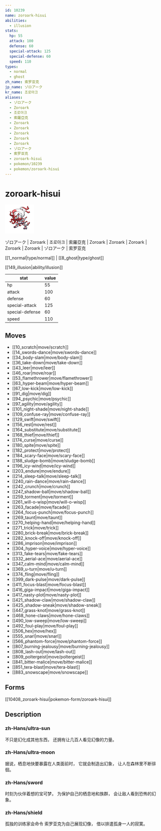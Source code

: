 ```yaml
---
id: 10239
name: zoroark-hisui
abilities:
  - illusion
stats:
  hp: 55
  attack: 100
  defense: 60
  special-attack: 125
  special-defense: 60
  speed: 110
types:
  - normal
  - ghost
zh_name: 索罗亚克
jp_name: ゾロアーク
kr_name: 조로아크
aliases:
  - ゾロアーク
  - Zoroark
  - 조로아크
  - 索羅亞克
  - Zoroark
  - Zoroark
  - Zoroark
  - Zoroark
  - Zoroark
  - ゾロアーク
  - 索罗亚克
  - zoroark-hisui
  - pokemon/10239
  - pokemon/zoroark-hisui
---
```

# zoroark-hisui

![](https://raw.githubusercontent.com/PokeAPI/sprites/master/sprites/pokemon/10239.png)

ゾロアーク | Zoroark | 조로아크 | 索羅亞克 | Zoroark | Zoroark | Zoroark | Zoroark | Zoroark | ゾロアーク | 索罗亚克

[[1_normal|type/normal]] | [[8_ghost|type/ghost]]

[[149_illusion|ability/illusion]]

|stat|value|
|---|---|
|hp|55|
|attack|100|
|defense|60|
|special-attack|125|
|special-defense|60|
|speed|110|


## Moves

- [[10_scratch|move/scratch]]
- [[14_swords-dance|move/swords-dance]]
- [[34_body-slam|move/body-slam]]
- [[36_take-down|move/take-down]]
- [[43_leer|move/leer]]
- [[46_roar|move/roar]]
- [[53_flamethrower|move/flamethrower]]
- [[63_hyper-beam|move/hyper-beam]]
- [[67_low-kick|move/low-kick]]
- [[91_dig|move/dig]]
- [[94_psychic|move/psychic]]
- [[97_agility|move/agility]]
- [[101_night-shade|move/night-shade]]
- [[109_confuse-ray|move/confuse-ray]]
- [[129_swift|move/swift]]
- [[156_rest|move/rest]]
- [[164_substitute|move/substitute]]
- [[168_thief|move/thief]]
- [[174_curse|move/curse]]
- [[180_spite|move/spite]]
- [[182_protect|move/protect]]
- [[184_scary-face|move/scary-face]]
- [[188_sludge-bomb|move/sludge-bomb]]
- [[196_icy-wind|move/icy-wind]]
- [[203_endure|move/endure]]
- [[214_sleep-talk|move/sleep-talk]]
- [[240_rain-dance|move/rain-dance]]
- [[242_crunch|move/crunch]]
- [[247_shadow-ball|move/shadow-ball]]
- [[259_torment|move/torment]]
- [[261_will-o-wisp|move/will-o-wisp]]
- [[263_facade|move/facade]]
- [[264_focus-punch|move/focus-punch]]
- [[269_taunt|move/taunt]]
- [[270_helping-hand|move/helping-hand]]
- [[271_trick|move/trick]]
- [[280_brick-break|move/brick-break]]
- [[282_knock-off|move/knock-off]]
- [[286_imprison|move/imprison]]
- [[304_hyper-voice|move/hyper-voice]]
- [[313_fake-tears|move/fake-tears]]
- [[332_aerial-ace|move/aerial-ace]]
- [[347_calm-mind|move/calm-mind]]
- [[369_u-turn|move/u-turn]]
- [[374_fling|move/fling]]
- [[399_dark-pulse|move/dark-pulse]]
- [[411_focus-blast|move/focus-blast]]
- [[416_giga-impact|move/giga-impact]]
- [[417_nasty-plot|move/nasty-plot]]
- [[421_shadow-claw|move/shadow-claw]]
- [[425_shadow-sneak|move/shadow-sneak]]
- [[447_grass-knot|move/grass-knot]]
- [[468_hone-claws|move/hone-claws]]
- [[490_low-sweep|move/low-sweep]]
- [[492_foul-play|move/foul-play]]
- [[506_hex|move/hex]]
- [[555_snarl|move/snarl]]
- [[566_phantom-force|move/phantom-force]]
- [[807_burning-jealousy|move/burning-jealousy]]
- [[808_lash-out|move/lash-out]]
- [[809_poltergeist|move/poltergeist]]
- [[841_bitter-malice|move/bitter-malice]]
- [[851_tera-blast|move/tera-blast]]
- [[883_snowscape|move/snowscape]]

## Forms



[[10408_zoroark-hisui|pokemon-form/zoroark-hisui]]

## Description

### zh-Hans/ultra-sun

不只是幻化成其他东西，
还拥有让几百人看见幻像的力量。

### zh-Hans/ultra-moon

据说，栖息地快要暴露在人类面前时，
它就会制造出幻象，
让人在森林里不断徘徊。

### zh-Hans/sword

时刻为伙伴着想的宝可梦。
为保护自己的栖息地和族群，
会让敌人看到恐怖的幻象。

### zh-Hans/shield

孤独的训练家会命令
索罗亚克为自己展现幻像，
借以排遣孤身一人的寂寞。

